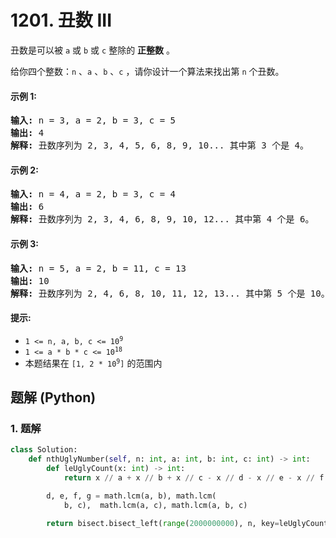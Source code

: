 # 1201. 丑数 III
丑数是可以被 `a` 或 `b` 或 `c` 整除的 **正整数** 。

给你四个整数：`n` 、`a` 、`b` 、`c` ，请你设计一个算法来找出第 `n` 个丑数。

#### 示例 1:
<pre>
<strong>输入:</strong> n = 3, a = 2, b = 3, c = 5
<strong>输出:</strong> 4
<strong>解释:</strong> 丑数序列为 2, 3, 4, 5, 6, 8, 9, 10... 其中第 3 个是 4。
</pre>

#### 示例 2:
<pre>
<strong>输入:</strong> n = 4, a = 2, b = 3, c = 4
<strong>输出:</strong> 6
<strong>解释:</strong> 丑数序列为 2, 3, 4, 6, 8, 9, 10, 12... 其中第 4 个是 6。
</pre>

#### 示例 3:
<pre>
<strong>输入:</strong> n = 5, a = 2, b = 11, c = 13
<strong>输出:</strong> 10
<strong>解释:</strong> 丑数序列为 2, 4, 6, 8, 10, 11, 12, 13... 其中第 5 个是 10。
</pre>

#### 提示:
* <code>1 <= n, a, b, c <= 10<sup>9</sup></code>
* <code>1 <= a * b * c <= 10<sup>18</sup></code>
* 本题结果在 <code>[1, 2 * 10<sup>9</sup>]</code> 的范围内

## 题解 (Python)

### 1. 题解
```Python
class Solution:
    def nthUglyNumber(self, n: int, a: int, b: int, c: int) -> int:
        def leUglyCount(x: int) -> int:
            return x // a + x // b + x // c - x // d - x // e - x // f + x // g

        d, e, f, g = math.lcm(a, b), math.lcm(
            b, c),  math.lcm(a, c), math.lcm(a, b, c)

        return bisect.bisect_left(range(2000000000), n, key=leUglyCount)
```
